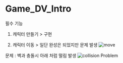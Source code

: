 # Game_DV_Intro

필수 기능
1. 캐릭터 만들기  > 구현

2. 캐릭터 이동 > 일단 완성은 되었지만 문제 발생
![move](https://github.com/Noname136-rpg/Game_DV_Intro/assets/71596977/fc310210-8465-4a1d-96c6-7a0c63abdbb6)

문제 : 벽과 충돌시 아래 처럼 떨림 발생
![collision Problem](https://github.com/Noname136-rpg/Game_DV_Intro/assets/71596977/b747f220-f619-412c-a0ee-8dcaa6a5c733)
